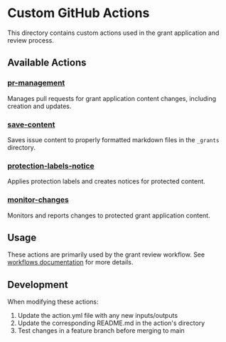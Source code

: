 # Custom GitHub Actions

This directory contains custom actions used in the grant application and review process.

## Available Actions

### [pr-management](./pr-management)
Manages pull requests for grant application content changes, including creation and updates.

### [save-content](./save-content)
Saves issue content to properly formatted markdown files in the `_grants` directory.

### [protection-labels-notice](./protection-labels-notice)
Applies protection labels and creates notices for protected content.

### [monitor-changes](./monitor-changes)
Monitors and reports changes to protected grant application content.

## Usage

These actions are primarily used by the grant review workflow. See [workflows documentation](../workflows) for more details.

## Development

When modifying these actions:
1. Update the action.yml file with any new inputs/outputs
2. Update the corresponding README.md in the action's directory
3. Test changes in a feature branch before merging to main
